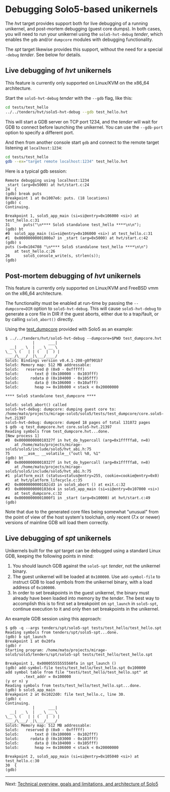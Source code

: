 # Debugging Solo5-based unikernels

The _hvt_ target provides support both for live debugging of a running
unikernel, and post-mortem debugging (guest core dumps). In both cases, you
will need to run your unikernel using the `solo5-hvt-debug` _tender_, which
enables the `gdb` and/or `dumpcore` modules with debugging functionality.

The _spt_ target likewise provides this support, without the need for a special
`-debug` _tender_. See below for details.

## Live debugging of _hvt_ unikernels

This feature is currently only supported on Linux/KVM on the x86\_64
architecture.

Start the `solo5-hvt-debug` _tender_ with the `--gdb` flag, like this:

```sh
cd tests/test_hello
../../tenders/hvt/solo5-hvt-debug --gdb test_hello.hvt
```

This will start a GDB server on TCP port 1234, and the _tender_ will wait for
GDB to connect before launching the unikernel. You can use the `--gdb-port`
option to specify a different port.

And then from another console start `gdb` and connect to the remote target
listening at `localhost:1234`:

```sh
cd tests/test_hello
gdb --ex="target remote localhost:1234" test_hello.hvt
```

Here is a typical gdb session:

    Remote debugging using localhost:1234
    _start (arg=0x5000) at hvt/start.c:24
    24	{
    (gdb) break puts
    Breakpoint 1 at 0x1007e6: puts. (18 locations)
    (gdb) c
    Continuing.

    Breakpoint 1, solo5_app_main (si=si@entry=0x106000 <si>) at test_hello.c:31
    31	    puts("\n**** Solo5 standalone test_hello ****\n\n");
    (gdb) bt
    #0  solo5_app_main (si=si@entry=0x106000 <si>) at test_hello.c:31
    #1  0x00000000001000a7 in _start (arg=0x5000) at hvt/start.c:42
    (gdb) s
    puts (s=0x104708 "\n**** Solo5 standalone test_hello ****\n\n")
        at test_hello.c:26
    26	    solo5_console_write(s, strlen(s));
    (gdb)

## Post-mortem debugging of _hvt_ unikernels

This feature is currently only supported on Linux/KVM and FreeBSD vmm on the
x86\_64 architecture.

The functionality must be enabled at run-time by passing the
`--dumpcore=DIR` option to `solo5-hvt-debug`. This will cause `solo5-hvt-debug`
to generate a core file in DIR if the guest aborts, either due to a trap/fault,
or by calling `solo5_abort()` directly.

Using the [test\_dumpcore](../tests/test_dumpcore/test_dumpcore.c) provided
with Solo5 as an example:

```
$ ../../tenders/hvt/solo5-hvt-debug --dumpcore=$PWD test_dumpcore.hvt
            |      ___|
  __|  _ \  |  _ \ __ \
\__ \ (   | | (   |  ) |
____/\___/ _|\___/____/
Solo5: Bindings version v0.4.1-208-g0f901b7
Solo5: Memory map: 512 MB addressable:
Solo5:   reserved @ (0x0 - 0xfffff)
Solo5:       text @ (0x100000 - 0x103fff)
Solo5:     rodata @ (0x104000 - 0x105fff)
Solo5:       data @ (0x106000 - 0x10afff)
Solo5:       heap >= 0x10b000 < stack < 0x20000000

**** Solo5 standalone test_dumpcore ****

Solo5: solo5_abort() called
solo5-hvt-debug: dumpcore: dumping guest core to: /home/mato/projects/mirage-solo5/solo5/tests/test_dumpcore/core.solo5-hvt.21397
solo5-hvt-debug: dumpcore: dumped 18 pages of total 131072 pages
$ gdb -q test_dumpcore.hvt core.solo5-hvt.21397
Reading symbols from test_dumpcore.hvt...done.
[New process 1]
#0  0x000000000010327f in hvt_do_hypercall (arg=0x1fffffa8, n=8)
    at /home/mato/projects/mirage-solo5/solo5/include/solo5/hvt_abi.h:75
75	    __asm__ __volatile__("outl %0, %1"
(gdb) bt
#0  0x000000000010327f in hvt_do_hypercall (arg=0x1fffffa8, n=8)
    at /home/mato/projects/mirage-solo5/solo5/include/solo5/hvt_abi.h:75
#1  platform_exit (status=status@entry=255, cookie=cookie@entry=0x0)
    at hvt/platform_lifecycle.c:35
#2  0x0000000000102cd3 in solo5_abort () at exit.c:32
#3  0x0000000000103dc4 in solo5_app_main (si=si@entry=0x107000 <si>)
    at test_dumpcore.c:32
#4  0x00000000001000f1 in _start (arg=0x10000) at hvt/start.c:49
(gdb)
```

Note that due to the generated core files being somewhat "unusual" from the
point of view of the host system's toolchain, only recent (7.x or newer)
versions of mainline GDB will load them correctly.

## Live debugging of _spt_ unikernels

Unikernels built for the _spt_ target can be debugged using a standard Linux
GDB, keeping the following points in mind:

1. You should launch GDB against the `solo5-spt` _tender_, not the unikernel
   binary.
2. The guest unikernel will be loaded at `0x100000`. Use `add-symbol-file` to
   instruct GDB to load symbols from the unikernel binary, with a load address
   of `0x100000`.
3. In order to set breakpoints in the guest unikernel, the binary must already
   have been loaded into memory by the _tender_. The best way to accomplish this
   is to first set a breakpoint on `spt_launch` in `solo5-spt`, continue
   execution to it and only then set breakpoints in the unikernel.

An example GDB session using this approach:

```
$ gdb -q --args tenders/spt/solo5-spt tests/test_hello/test_hello.spt
Reading symbols from tenders/spt/solo5-spt...done.
(gdb) b spt_launch
Breakpoint 1 at 0x20fa
(gdb) r
Starting program: /home/mato/projects/mirage-solo5/solo5/tenders/spt/solo5-spt tests/test_hello/test_hello.spt

Breakpoint 1, 0x00005555555560fa in spt_launch ()
(gdb) add-symbol-file tests/test_hello/test_hello.spt 0x100000
add symbol table from file "tests/test_hello/test_hello.spt" at
        .text_addr = 0x100000
(y or n) y
Reading symbols from tests/test_hello/test_hello.spt...done.
(gdb) b solo5_app_main
Breakpoint 2 at 0x1022d0: file test_hello.c, line 30.
(gdb) c
Continuing.
            |      ___|
  __|  _ \  |  _ \ __ \
\__ \ (   | | (   |  ) |
____/\___/ _|\___/____/
Solo5: Memory map: 512 MB addressable:
Solo5:   reserved @ (0x0 - 0xfffff)
Solo5:       text @ (0x100000 - 0x102fff)
Solo5:     rodata @ (0x103000 - 0x103fff)
Solo5:       data @ (0x104000 - 0x105fff)
Solo5:       heap >= 0x106000 < stack < 0x20000000

Breakpoint 2, solo5_app_main (si=si@entry=0x105040 <si>) at test_hello.c:30
30	{
(gdb)
```

----

Next: [Technical overview, goals and limitations, and architecture of Solo5](architecture.md)
